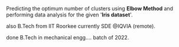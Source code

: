 Predicting the optimum number of clusters using **Elbow Method**
and performing data analysis for the given '**Iris dataset**'.


also B.Tech from IIT Roorkee
currently SDE @IQVIA (remote).

done B.Tech in mechanical engg.... batch of 2022.
